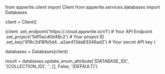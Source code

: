 from appwrite.client import Client
from appwrite.services.databases import Databases

client = Client()

(client
  .set_endpoint('https://<REGION>.cloud.appwrite.io/v1') # Your API Endpoint
  .set_project('5df5acd0d48c2') # Your project ID
  .set_key('919c2d18fb5d4...a2ae413da83346ad2') # Your secret API key
)

databases = Databases(client)

result = databases.update_enum_attribute('[DATABASE_ID]', '[COLLECTION_ID]', '', [], False, '[DEFAULT]')
